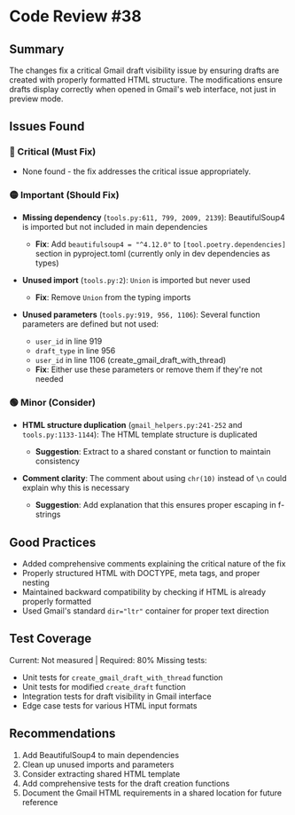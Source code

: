 # Code Review #38

## Summary

The changes fix a critical Gmail draft visibility issue by ensuring drafts are created with properly formatted HTML structure. The modifications ensure drafts display correctly when opened in Gmail's web interface, not just in preview mode.

## Issues Found

### 🔴 Critical (Must Fix)

- None found - the fix addresses the critical issue appropriately.

### 🟡 Important (Should Fix)

- **Missing dependency** (`tools.py:611, 799, 2009, 2139`): BeautifulSoup4 is imported but not included in main dependencies
  - **Fix**: Add `beautifulsoup4 = "^4.12.0"` to `[tool.poetry.dependencies]` section in pyproject.toml (currently only in dev dependencies as types)

- **Unused import** (`tools.py:2`): `Union` is imported but never used
  - **Fix**: Remove `Union` from the typing imports

- **Unused parameters** (`tools.py:919, 956, 1106`): Several function parameters are defined but not used:
  - `user_id` in line 919
  - `draft_type` in line 956
  - `user_id` in line 1106 (create_gmail_draft_with_thread)
  - **Fix**: Either use these parameters or remove them if they're not needed

### 🟢 Minor (Consider)

- **HTML structure duplication** (`gmail_helpers.py:241-252` and `tools.py:1133-1144`): The HTML template structure is duplicated
  - **Suggestion**: Extract to a shared constant or function to maintain consistency

- **Comment clarity**: The comment about using `chr(10)` instead of `\n` could explain why this is necessary
  - **Suggestion**: Add explanation that this ensures proper escaping in f-strings

## Good Practices

- Added comprehensive comments explaining the critical nature of the fix
- Properly structured HTML with DOCTYPE, meta tags, and proper nesting
- Maintained backward compatibility by checking if HTML is already properly formatted
- Used Gmail's standard `dir="ltr"` container for proper text direction

## Test Coverage

Current: Not measured | Required: 80%
Missing tests:

- Unit tests for `create_gmail_draft_with_thread` function
- Unit tests for modified `create_draft` function
- Integration tests for draft visibility in Gmail interface
- Edge case tests for various HTML input formats

## Recommendations

1. Add BeautifulSoup4 to main dependencies
2. Clean up unused imports and parameters
3. Consider extracting shared HTML template
4. Add comprehensive tests for the draft creation functions
5. Document the Gmail HTML requirements in a shared location for future reference
